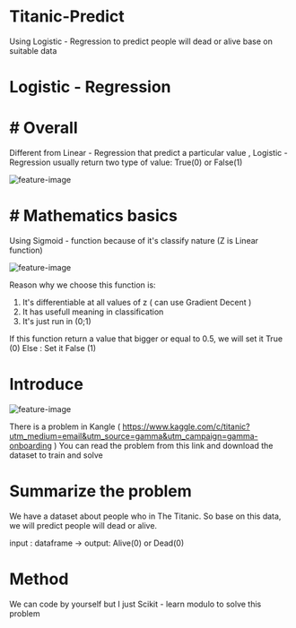 # Titanic-Predict

Using Logistic - Regression to predict people will dead or alive base on suitable data

# Logistic - Regression

# # Overall

Different from Linear - Regression that predict a particular value , Logistic - Regression usually return two type of value: True(0) or False(1)

![feature-image](https://api.asm.skype.com/v1/objects/0-sa-d7-3a750a196e5c7e81d0e976ef7eb2c1b7/views/imgpsh_fullsize_anim)

# # Mathematics basics

Using Sigmoid - function because of it's classify nature (Z is Linear function)

![feature-image](https://qph.cf2.quoracdn.net/main-qimg-6ab7369356c16f17ac39fbb83d5d56c1)

Reason why we choose this function is:
1. It's differentiable at all values of z ( can use Gradient Decent )
2. It has usefull meaning in classification
3. It's just run in (0;1)

If this function return a value that bigger or equal to 0.5, we will set it True (0)
Else : Set it False (1)



# Introduce 

![feature-image](https://cdn.britannica.com/72/153172-050-EB2F2D95/Titanic.jpg)

There is a problem in Kangle ( https://www.kaggle.com/c/titanic?utm_medium=email&utm_source=gamma&utm_campaign=gamma-onboarding )
You can read the problem from this link and download the dataset to train and solve

# Summarize the problem

We have a dataset about people who in The Titanic. So base on this data, we will predict people will dead or alive.

input : dataframe -> output: Alive(0) or Dead(0)

# Method
We can code by yourself but I just Scikit - learn modulo to solve this problem
